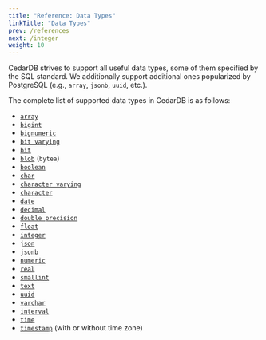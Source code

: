 ```yaml
---
title: "Reference: Data Types"
linkTitle: "Data Types"
prev: /references
next: /integer
weight: 10
---
```


CedarDB strives to support all useful data types, some of them specified by the SQL standard.
We additionally support additional ones popularized by PostgreSQL (e.g., `array`, `jsonb`, `uuid`, etc.).

The complete list of supported data types in CedarDB is as follows:

* [`array`](array)
* [`bigint`](integer)
* [`bignumeric`](numeric)
* [`bit varying`](bit)
* [`bit`](bit)
* [`blob`](blob) (`bytea`)
* [`boolean`](boolean)
* [`char`](text)
* [`character varying`](text)
* [`character`](text)
* [`date`](date)
* [`decimal`](numeric)
* [`double precision`](double)
* [`float`](double)
* [`integer`](integer)
* [`json`](json)
* [`jsonb`](json)
* [`numeric`](numeric)
* [`real`](double)
* [`smallint`](integer)
* [`text`](text)
* [`uuid`](uuid)
* [`varchar`](text)
* [`interval`](interval)
* [`time`](time)
* [`timestamp`](timestamp) (with or without time zone)
